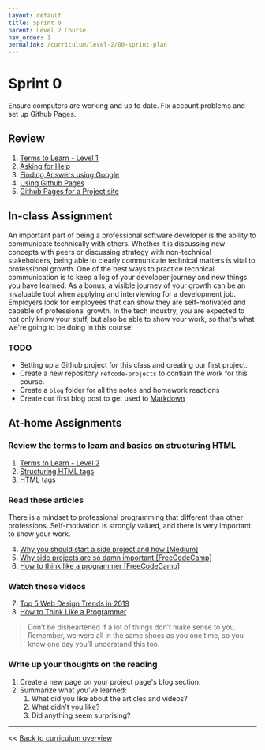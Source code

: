 ```yaml
---
layout: default
title: Sprint 0
parent: Level 2 Course
nav_order: 1
permalink: /curriculum/level-2/00-sprint-plan
---
```



# Sprint 0
Ensure computers are working and up to date. Fix account problems and set up Github Pages.

## Review
1. [Terms to Learn - Level 1](../../modules/terms-to-learn/level-1)
2. [Asking for Help](../../modules/asking-for-help)
3. [Finding Answers using Google](../../modules/finding-answers-using-google)
4. [Using Github Pages](../../modules/using-github-pages)
5. [Github Pages for a Project site](https://pages.github.com/)


## In-class Assignment
An important part of being a professional software developer is the ability to communicate technically with others. Whether it is discussing new concepts with peers or discussing strategy with non-technical stakeholders, being able to clearly communicate technical matters is vital to professional growth. One of the best ways to practice technical communication is to keep a log of your developer journey and new things you have learned. As a bonus, a visible journey of your growth can be an invaluable tool when applying and interviewing for a development job. Employers look for employees that can show they are self-motivated and capable of professional growth. In the tech industry, you are expected to not only know your stuff, but also be able to show your work, so that's what we're going to be doing in this course!

### TODO
* Setting up a Github project for this class and creating our first project.
* Create a new repository `refcode-projects` to contiain the work for this course.
* Create a `blog` folder for all the notes and homework reactions
* Create our first blog post to get used to [Markdown](https://guides.github.com/features/mastering-markdown/)

## At-home Assignments
### Review the terms to learn and basics on structuring HTML
1. [Terms to Learn - Level 2](../../modules/terms-to-learn/level-2)
2. [Structuring HTML tags](../../modules/structuring-html-pages)
3. [HTML tags](../../modules/using-html-tags)

### Read these articles
There is a mindset to professional programming that different than other professions. Self-motivation is strongly valued, and there is very important to show your work.

4. [Why you should start a side project and how [Medium]](https://medium.com/ideas-at-igenius/why-you-should-start-a-side-project-and-how-8e63a33187e5)
5. [Why side projects are so damn important [FreeCodeCamp]](https://www.freecodecamp.org/news/why-side-projects-are-so-damn-important-239ba37209e/)
6. [How to think like a programmer [FreeCodeCamp]](https://www.freecodecamp.org/news/how-to-think-like-a-programmer-lessons-in-problem-solving-d1d8bf1de7d2/)

### Watch these videos
7. [Top 5 Web Design Trends in 2019](https://www.youtube.com/watch?v=fzwOBOjSto8)
8. [How to Think Like a Programmer](https://www.youtube.com/watch?v=rWMuEIcdJP4)

> Don’t be disheartened if a lot of things don’t make sense to you. Remember, we were all in the same shoes as you one time, so you know one day you’ll understand this too.

### Write up your thoughts on the reading
1. Create a new page on your project page's blog section.
2. Summarize what you've learned:
   1. What did you like about the articles and videos?
   2. What didn't you like?
   3. Did anything seem surprising?

---
<< [Back to curriculum overview](../level-2)
